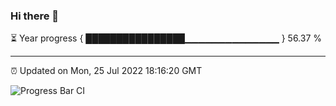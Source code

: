 ### Hi there 👋

⏳ Year progress { ████████████████▁▁▁▁▁▁▁▁▁▁▁▁▁▁ } 56.37 %

---

⏰ Updated on Mon, 25 Jul 2022 18:16:20 GMT

![Progress Bar CI](https://github.com/liununu/liununu/workflows/Progress%20Bar%20CI/badge.svg)
